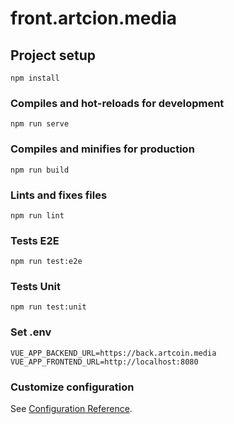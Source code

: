 # front.artcion.media

## Project setup
```
npm install
```

### Compiles and hot-reloads for development
```
npm run serve
```

### Compiles and minifies for production
```
npm run build
```

### Lints and fixes files
```
npm run lint
```

### Tests E2E
```
npm run test:e2e
```

### Tests Unit
```
npm run test:unit
```

### Set .env
```
VUE_APP_BACKEND_URL=https://back.artcoin.media
VUE_APP_FRONTEND_URL=http://localhost:8080
```


### Customize configuration
See [Configuration Reference](https://cli.vuejs.org/config/).

